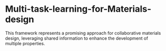 # Multi-task-learning-for-Materials-design
This framework represents a promising approach for collaborative materials design, leveraging shared information to enhance the development of multiple properties.
